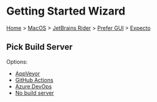 <!--
GENERATED FILE - DO NOT EDIT
This file was generated by [MarkdownSnippets](https://github.com/SimonCropp/MarkdownSnippets).
Source File: /docs/mdsource/wiz/MacOS_Rider_Gui_Expecto.source.md
To change this file edit the source file and then run MarkdownSnippets.
-->

# Getting Started Wizard

[Home](/docs/wiz/readme.md) > [MacOS](MacOS.md) > [JetBrains Rider](MacOS_Rider.md) > [Prefer GUI](MacOS_Rider_Gui.md) > [Expecto](MacOS_Rider_Gui_Expecto.md)

## Pick Build Server

Options:
 * [AppVeyor](MacOS_Rider_Gui_Expecto_AppVeyor.md)
 * [GitHub Actions](MacOS_Rider_Gui_Expecto_GitHubActions.md)
 * [Azure DevOps](MacOS_Rider_Gui_Expecto_AzureDevOps.md)
 * [No build server](MacOS_Rider_Gui_Expecto_None.md)
